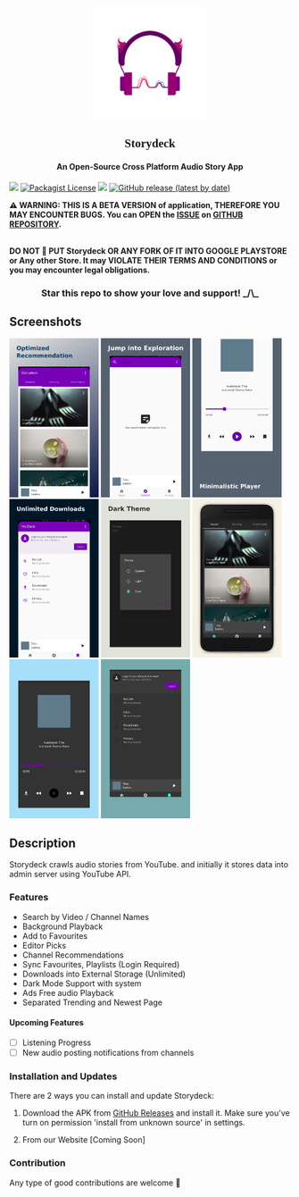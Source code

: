 <p align="center"><a href="https://github.com/Team-Storydeck/storydeck"><img src="/assets/storydeck_960px.png" width="200"></a></p>

<h2 align="center" style="font-family:Salsa" href="https://fonts.googleapis.com/css2?family=Salsa&display=swap" rel="stylesheet">Storydeck</h2>

<h4 align="center">An Open-Source Cross Platform Audio Story App</h4>

<p>
<a href="https://github.com/Team-Storydeck/storydeck/issues" alt="GitHub issues"><img src="https://img.shields.io/github/issues/Team-Storydeck/storydeck"></a>
<a href="/LICENSE" alt="License: GPLv3"><img alt="Packagist License" src="https://img.shields.io/packagist/l/Team-Storydeck/storydeck"></a>
<a href="https://github.com/Team-Storydeck/storydeck/actions" alt="Build Status"><img src="https://img.shields.io/appveyor/build/Team-Storydeck/storydeck/main"></a>
<a href="https://github.com/Team-Storydeck/storydeck/release"><img alt="GitHub release (latest by date)" src="https://img.shields.io/github/v/release/Team-Storydeck/storydeck"></a>
</p>

<b> :warning: WARNING: THIS IS A BETA VERSION of application, THEREFORE YOU MAY ENCOUNTER BUGS. You can OPEN the [ISSUE](https://github.com/Team-Storydeck/storydeck/issues) on [GITHUB REPOSITORY](https://github.com/Team-Storydeck/storydeck).</b>

<b><br>DO NOT :no_entry_sign: PUT Storydeck OR ANY FORK OF IT INTO GOOGLE PLAYSTORE or Any other Store. It may VIOLATE THEIR TERMS AND CONDITIONS or you may encounter legal obligations.</b>

<h3 align="center"> Star this repo to show your love and support! _/\_ </h3>

## Screenshots

[<img src="/metadata/screenshots/Screenshot_1.jpg" width=160>](/metadata/screenshots/Screenshot_1.jpg)
[<img src="/metadata/screenshots/Screenshot_2.jpg" width=160>](/metadata/screenshots/Screenshot_2.jpg)
[<img src="/metadata/screenshots/Screenshot_3.jpg" width=160>](/metadata/screenshots/Screenshot_3.jpg)
[<img src="/metadata/screenshots/Screenshot_4.jpg" width=160>](/metadata/screenshots/Screenshot_4.jpg)
[<img src="/metadata/screenshots/Screenshot_5.jpg" width=160>](/metadata/screenshots/Screenshot_5.jpg)
[<img src="/metadata/screenshots/Screenshot_6.jpg" width=160>](/metadata/screenshots/Screenshot_6.jpg)
[<img src="/metadata/screenshots/Screenshot_7.jpg" width=160>](/metadata/screenshots/Screenshot_7.jpg)
[<img src="/metadata/screenshots/Screenshot_8.jpg" width=160>](/metadata/screenshots/Screenshot_8.jpg)

## Description

Storydeck crawls audio stories from YouTube. and initially it stores data into admin server using YouTube API.

### Features

* Search by Video / Channel Names
* Background Playback
* Add to Favourites  
* Editor Picks
* Channel Recommendations
* Sync Favourites, Playlists (Login Required)
* Downloads into External Storage (Unlimited)
* Dark Mode Support with system
* Ads Free audio Playback
* Separated Trending and Newest Page

#### Upcoming Features

- [ ] Listening Progress
- [ ] New audio posting notifications from channels

### Installation and Updates

There are 2 ways you can install and update Storydeck:
1. Download the APK from [GitHub Releases](https://github.com/Team-Storydeck/storydeck/release) and install it. Make sure you've turn on permission 'install from unknown source' in settings.

2. From our Website [Coming Soon]

### Contribution

Any type of good contributions are welcome :pray:


        





